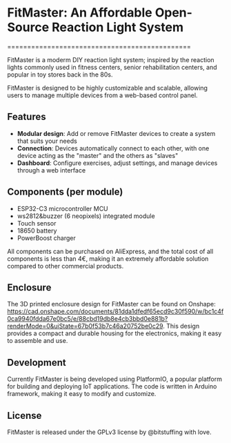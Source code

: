 # FitMaster: An Affordable Open-Source Reaction Light System
==============================================

FitMaster is a moderm DIY reaction light system; inspired by the reaction lights commonly used in fitness centers, senior rehabilitation centers, and popular in toy stores back in the 80s. 

FitMaster is designed to be highly customizable and scalable, allowing users to manage multiple devices from a web-based control panel.

## Features

* **Modular design**: Add or remove FitMaster devices to create a system that suits your needs
* **Connection**: Devices automatically connect to each other, with one device acting as the "master" and the others as "slaves"
* **Dashboard**: Configure exercises, adjust settings, and manage devices through a web interface


## Components (per module)

* ESP32-C3 microcontroller MCU
* ws2812&buzzer (6 neopixels) integrated module 
* Touch sensor
* 18650 battery
* PowerBoost charger

All components can be purchased on AliExpress, and the total cost of all components is less than 4€, making it an extremely affordable solution compared to other commercial products.

## Enclosure

The 3D printed enclosure design for FitMaster can be found on Onshape: https://cad.onshape.com/documents/81dda1dfedf65ecd9c30f590/w/bc1c4f0ca9940fdda67e0bc5/e/88cbd19db8e4cb3bbd0e881b?renderMode=0&uiState=67b0f53b7c46a20752be0c29. This design provides a compact and durable housing for the electronics, making it easy to assemble and use.

## Development

Currently FitMaster is being developed using PlatformIO, a popular platform for building and deploying IoT applications. The code is written in Arduino framework, making it easy to modify and customize.

## License

FitMaster is released under the GPLv3 license by @bitstuffing with love. 